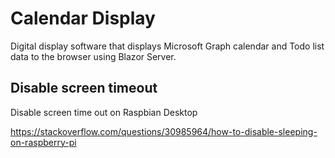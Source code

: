 # Calendar Display

Digital display software that displays Microsoft Graph calendar and Todo list data to the browser using Blazor Server.


## Disable screen timeout

Disable screen time out on Raspbian Desktop

https://stackoverflow.com/questions/30985964/how-to-disable-sleeping-on-raspberry-pi
